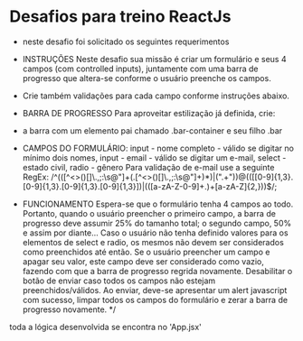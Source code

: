 # Desafios para treino ReactJs

- neste desafio foi solicitado os seguintes requerimentos

* INSTRUÇÕES
  Neste desafio sua missão é criar um formulário e seus 4 campos (com controlled inputs),
  juntamente com uma barra de progresso que altera-se conforme o usuário preenche os campos.

- Crie também validações para cada campo conforme instruções abaixo.

* BARRA DE PROGRESSO
  Para aproveitar estilização já definida, crie:

- a barra com um elemento pai chamado .bar-container e seu filho .bar

* CAMPOS DO FORMULÁRIO:
  input - nome completo - válido se digitar no mínimo dois nomes,
  input - email - válido se digitar um e-mail,
  select - estado civil,
  radio - gênero
  Para validação de e-mail use a seguinte RegEx: /^(([^<>()[\]\\.,;:\s@"]+(\.[^<>()[\]\\.,;:\s@"]+)\*)|(".+"))@((\[[0-9]{1,3}\.[0-9]{1,3}\.[0-9]{1,3}\.[0-9]{1,3}\])|(([a-zA-Z\-0-9]+\.)+[a-zA-Z]{2,}))$/;

* FUNCIONAMENTO
  Espera-se que o formulário tenha 4 campos ao todo. Portanto, quando o usuário preencher
  o primeiro campo, a barra de progresso deve assumir 25% do tamanho total;
  o segundo campo, 50% e assim por diante...
  Caso o usuário não tenha definido valores para os elementos de select e radio,
  os mesmos não devem ser considerados como preenchidos até então.
  Se o usuário preencher um campo e apagar seu valor, este campo deve ser considerado como vazio,
  fazendo com que a barra de progresso regrida novamente.
  Desabilitar o botão de enviar caso todos os campos não estejam preenchidos/válidos.
  Ao enviar, deve-se apresentar um alert javascript com sucesso, limpar todos os campos
  do formulário e zerar a barra de progresso novamente.
  \*/

toda a lógica desenvolvida se encontra no 'App.jsx'
